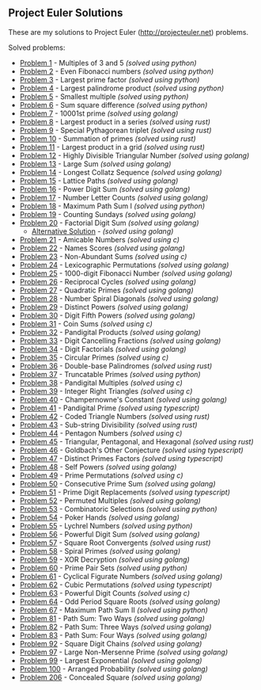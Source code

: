 ## Project Euler Solutions

These are my solutions to Project Euler (http://projecteuler.net) problems.

Solved problems:

- [Problem 1](/python/problem1.py) - Multiples of 3 and 5 _(solved using python)_
- [Problem 2](/python/problem2.py) - Even Fibonacci numbers _(solved using python)_
- [Problem 3](/python/problem3.py) - Largest prime factor _(solved using python)_
- [Problem 4](/python/problem3.py) - Largest palindrome product _(solved using python)_
- [Problem 5](/python/problem5.py) - Smallest multiple _(solved using python)_
- [Problem 6](/python/problem6.py) - Sum square difference _(solved using python)_
- [Problem 7](/golang/problem7/main.go) - 10001st prime _(solved using golang)_
- [Problem 8](rust/problem8/src/main.rs) - Largest product in a series _(solved using rust)_
- [Problem 9](rust/problem9/src/main.rs) - Special Pythagorean triplet _(solved using rust)_
- [Problem 10](rust/problem10/src/main.rs) - Summation of primes _(solved using rust)_
- [Problem 11](rust/problem11/src/main.rs) - Largest product in a grid _(solved using rust)_
- [Problem 12](/golang/problem12/main.go) - Highly Divisible Triangular Number _(solved using golang)_
- [Problem 13](/golang/problem13/main.go) - Large Sum _(solved using golang)_
- [Problem 14](/golang/problem14/main.go) - Longest Collatz Sequence _(solved using golang)_
- [Problem 15](/golang/problem15/main.go) - Lattice Paths _(solved using golang)_
- [Problem 16](/golang/problem16/main.go) - Power Digit Sum _(solved using golang)_
- [Problem 17](/golang/problem17/main.go) - Number Letter Counts _(solved using golang)_
- [Problem 18](/python/problem18.py) -  Maximum Path Sum I _(solved using python)_
- [Problem 19](/golang/problem19/main.go) - Counting Sundays _(solved using golang)_
- [Problem 20](/golang/problem20/main.go) - Factorial Digit Sum _(solved using golang)_
    - [Alternative Solution](/golang/problem20_multithread/main.go) - _(solved using golang)_
- [Problem 21](/c/problem21/main.c) - Amicable Numbers _(solved using c)_
- [Problem 22](/golang/problem22/main.go) - Names Scores _(solved using golang)_
- [Problem 23](/c/problem23/main.c) - Non-Abundant Sums _(solved using c)_
- [Problem 24](/golang/problem24/main.go) - Lexicographic Permutations _(solved using golang)_
- [Problem 25](/golang/problem25/main.go) - 1000-digit Fibonacci Number _(solved using golang)_
- [Problem 26](/golang/problem26/main.go) - Reciprocal Cycles _(solved using golang)_
- [Problem 27](/golang/problem27/main.go) - Quadratic Primes _(solved using golang)_
- [Problem 28](/golang/problem28/main.go) - Number Spiral Diagonals _(solved using golang)_
- [Problem 29](/golang/problem29/main.go) - Distinct Powers _(solved using golang)_
- [Problem 30](/golang/problem30/main.go) - Digit Fifth Powers _(solved using golang)_
- [Problem 31](/c/problem31/main.c) - Coin Sums _(solved using c)_
- [Problem 32](/golang/problem32/main.go) - Pandigital Products _(solved using golang)_
- [Problem 33](/golang/problem33/main.go) - Digit Cancelling Fractions _(solved using golang)_
- [Problem 34](/golang/problem34/main.go) - Digit Factorials _(solved using golang)_
- [Problem 35](/c/problem35/main.c) - Circular Primes _(solved using c)_
- [Problem 36](rust/problem36/src/main.rs) - Double-base Palindromes _(solved using rust)_
- [Problem 37](/python/problem37.py) - Truncatable Primes _(solved using python)_
- [Problem 38](/c/problem38/main.c) - Pandigital Multiples _(solved using c)_
- [Problem 39](/c/problem39/main.c) - Integer Right Triangles _(solved using c)_
- [Problem 40](/golang/problem40/main.go) - Champernowne's Constant _(solved using golang)_
- [Problem 41](/typescript/problem41/main.ts) - Pandigital Prime _(solved using typescript)_
- [Problem 42](rust/problem42/src/main.rs) - Coded Triangle Numbers _(solved using rust)_
- [Problem 43](rust/problem43/src/main.rs) - Sub-string Divisibility _(solved using rust)_
- [Problem 44](/c/problem44/main.c) - Pentagon Numbers _(solved using c)_
- [Problem 45](rust/problem45/src/main.rs) - Triangular, Pentagonal, and Hexagonal _(solved using rust)_
- [Problem 46](/typescript/problem46/main.ts) - Goldbach's Other Conjecture _(solved using typescript)_
- [Problem 47](/typescript/problem47/main.ts) - Distinct Primes Factors _(solved using typescript)_
- [Problem 48](/golang/problem48/main.go) - Self Powers _(solved using golang)_
- [Problem 49](/c/problem49/main.c) - Prime Permutations _(solved using c)_
- [Problem 50](/golang/problem50/main.go) - Consecutive Prime Sum _(solved using golang)_
- [Problem 51](/typescript/problem51/main.ts) - Prime Digit Replacements _(solved using typescript)_
- [Problem 52](/golang/problem52/main.go) - Permuted Multiples _(solved using golang)_
- [Problem 53](/python/problem53.py) - Combinatoric Selections _(solved using python)_
- [Problem 54](/golang/problem54/main.go) - Poker Hands _(solved using golang)_
- [Problem 55](/python/problem55.py) - 	Lychrel Numbers _(solved using python)_
- [Problem 56](/golang/problem56/main.go) - Powerful Digit Sum _(solved using golang)_
- [Problem 57](rust/problem57/src/main.rs) - Square Root Convergents _(solved using rust)_
- [Problem 58](/golang/problem58/main.go) - Spiral Primes _(solved using golang)_
- [Problem 59](/golang/problem59/main.go) - XOR Decryption _(solved using golang)_
- [Problem 60](/python/problem60/problem60.py) - Prime Pair Sets _(solved using python)_
- [Problem 61](/golang/problem61/main.go) - Cyclical Figurate Numbers _(solved using golang)_
- [Problem 62](/typescript/problem62/main.ts) - Cubic Permutations _(solved using typescript)_
- [Problem 63](/c/problem63/main.c) - Powerful Digit Counts _(solved using c)_
- [Problem 64](/golang/problem64/main.go) - Odd Period Square Roots _(solved using golang)_
- [Problem 67](/python/problem67/problem67.py) -  Maximum Path Sum II _(solved using python)_
- [Problem 81](/golang/problem81/main.go) - Path Sum: Two Ways _(solved using golang)_
- [Problem 82](/golang/problem82/main.go) - Path Sum: Three Ways _(solved using golang)_
- [Problem 83](/golang/problem83/main.go) - Path Sum: Four Ways _(solved using golang)_
- [Problem 92](/golang/problem92/main.go) - Square Digit Chains _(solved using golang)_
- [Problem 97](/golang/problem97/main.go) - Large Non-Mersenne Prime _(solved using golang)_
- [Problem 99](/golang/problem99/main.go) - Largest Exponential _(solved using golang)_
- [Problem 100](/golang/problem100/main.go) - Arranged Probability _(solved using golang)_
- [Problem 206](/golang/problem206/main.go) - Concealed Square _(solved using golang)_
